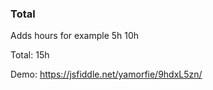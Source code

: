 ### Total

Adds hours for example
5h
10h

Total: 15h


Demo: https://jsfiddle.net/yamorfie/9hdxL5zn/
